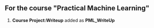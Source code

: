 
## For the course "Practical Machine Learning"
  1. **Course Project:Writeup** added as **PML_WriteUp**
